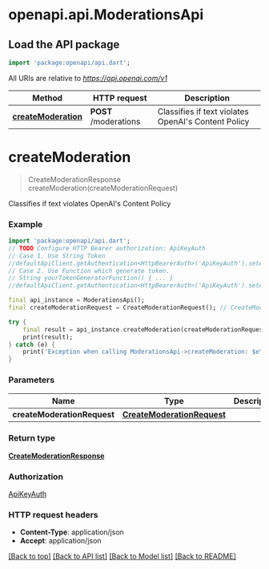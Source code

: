 # openapi.api.ModerationsApi

## Load the API package
```dart
import 'package:openapi/api.dart';
```

All URIs are relative to *https://api.openai.com/v1*

Method | HTTP request | Description
------------- | ------------- | -------------
[**createModeration**](ModerationsApi.md#createmoderation) | **POST** /moderations | Classifies if text violates OpenAI's Content Policy


# **createModeration**
> CreateModerationResponse createModeration(createModerationRequest)

Classifies if text violates OpenAI's Content Policy

### Example
```dart
import 'package:openapi/api.dart';
// TODO Configure HTTP Bearer authorization: ApiKeyAuth
// Case 1. Use String Token
//defaultApiClient.getAuthentication<HttpBearerAuth>('ApiKeyAuth').setAccessToken('YOUR_ACCESS_TOKEN');
// Case 2. Use Function which generate token.
// String yourTokenGeneratorFunction() { ... }
//defaultApiClient.getAuthentication<HttpBearerAuth>('ApiKeyAuth').setAccessToken(yourTokenGeneratorFunction);

final api_instance = ModerationsApi();
final createModerationRequest = CreateModerationRequest(); // CreateModerationRequest | 

try {
    final result = api_instance.createModeration(createModerationRequest);
    print(result);
} catch (e) {
    print('Exception when calling ModerationsApi->createModeration: $e\n');
}
```

### Parameters

Name | Type | Description  | Notes
------------- | ------------- | ------------- | -------------
 **createModerationRequest** | [**CreateModerationRequest**](CreateModerationRequest.md)|  | 

### Return type

[**CreateModerationResponse**](CreateModerationResponse.md)

### Authorization

[ApiKeyAuth](../README.md#ApiKeyAuth)

### HTTP request headers

 - **Content-Type**: application/json
 - **Accept**: application/json

[[Back to top]](#) [[Back to API list]](../README.md#documentation-for-api-endpoints) [[Back to Model list]](../README.md#documentation-for-models) [[Back to README]](../README.md)

